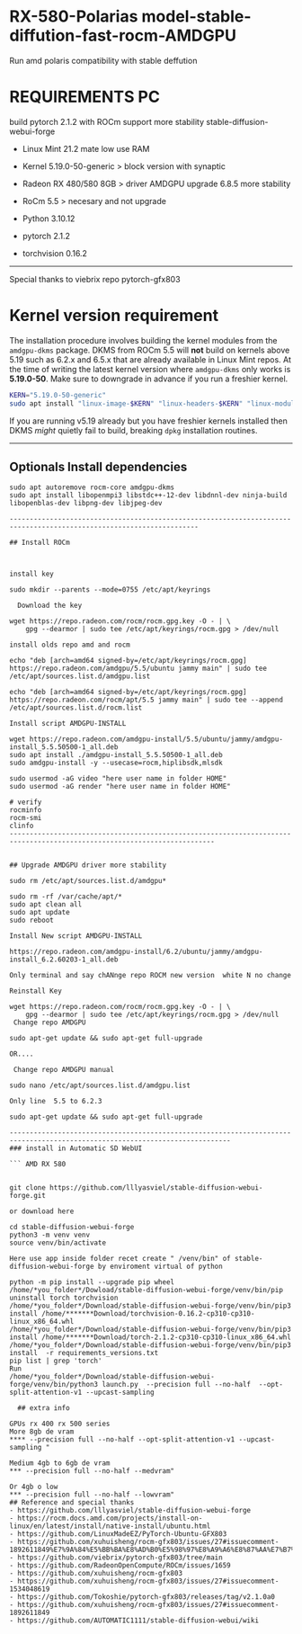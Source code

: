 # RX-580-Polarias model-stable-diffution-fast-rocm-AMDGPU
Run amd polaris compatibility with stable deffution


# REQUIREMENTS PC
build pytorch 2.1.2 with ROCm support more stability stable-diffusion-webui-forge

- Linux Mint 21.2 mate low use RAM
- Kernel 5.19.0-50-generic > block version with synaptic
- Radeon RX 480/580 8GB > driver AMDGPU upgrade 6.8.5 more stability
- RoCm 5.5 >  necesary and not upgrade


- Python 3.10.12
- pytorch 2.1.2
- torchvision 0.16.2
-----------------------------------------------------------------------------------------------------------------------
Special thanks to viebrix repo pytorch-gfx803
# Kernel version requirement
The installation procedure involves building the kernel modules from the `amdgpu-dkms` package. DKMS from ROCm 5.5 will **not** build on kernels above 5.19 such as 6.2.x and 6.5.x that are already available in Linux Mint repos. At the time of writing the latest kernel version where `amdgpu-dkms` only works is **5.19.0-50**. Make sure to downgrade in advance if you run a freshier kernel.
```bash
KERN="5.19.0-50-generic"
sudo apt install "linux-image-$KERN" "linux-headers-$KERN" "linux-modules-$KERN" "linux-modules-extra-$KERN"
```
If you are running v5.19 already but you have freshier kernels installed then DKMS *might* quietly fail to build, breaking `dpkg` installation routines.

------------------------------------------------------------------------------------------------------------------------

## Optionals Install dependencies

```In terminal
sudo apt autoremove rocm-core amdgpu-dkms
sudo apt install libopenmpi3 libstdc++-12-dev libdnnl-dev ninja-build libopenblas-dev libpng-dev libjpeg-dev

---------------------------------------------------------------------------------------------------------------------

## Install ROCm



install key

sudo mkdir --parents --mode=0755 /etc/apt/keyrings

  Download the key

wget https://repo.radeon.com/rocm/rocm.gpg.key -O - | \
    gpg --dearmor | sudo tee /etc/apt/keyrings/rocm.gpg > /dev/null

install olds repo amd and rocm

echo "deb [arch=amd64 signed-by=/etc/apt/keyrings/rocm.gpg] https://repo.radeon.com/amdgpu/5.5/ubuntu jammy main" | sudo tee /etc/apt/sources.list.d/amdgpu.list

echo "deb [arch=amd64 signed-by=/etc/apt/keyrings/rocm.gpg] https://repo.radeon.com/rocm/apt/5.5 jammy main" | sudo tee --append /etc/apt/sources.list.d/rocm.list

Install script AMDGPU-INSTALL

wget https://repo.radeon.com/amdgpu-install/5.5/ubuntu/jammy/amdgpu-install_5.5.50500-1_all.deb
sudo apt install ./amdgpu-install_5.5.50500-1_all.deb
sudo amdgpu-install -y --usecase=rocm,hiplibsdk,mlsdk

sudo usermod -aG video "here user name in folder HOME"
sudo usermod -aG render "here user name in folder HOME"

# verify
rocminfo
rocm-smi
clinfo
-------------------------------------------------------------------------------------------------------------------------


## Upgrade AMDGPU driver more stability

sudo rm /etc/apt/sources.list.d/amdgpu*

sudo rm -rf /var/cache/apt/*
sudo apt clean all
sudo apt update
sudo reboot

Install New script AMDGPU-INSTALL

https://repo.radeon.com/amdgpu-install/6.2/ubuntu/jammy/amdgpu-install_6.2.60203-1_all.deb

Only terminal and say chANnge repo ROCM new version  white N no change

Reinstall Key

wget https://repo.radeon.com/rocm/rocm.gpg.key -O - | \
    gpg --dearmor | sudo tee /etc/apt/keyrings/rocm.gpg > /dev/null
 Change repo AMDGPU

sudo apt-get update && sudo apt-get full-upgrade

OR....

 Change repo AMDGPU manual

sudo nano /etc/apt/sources.list.d/amdgpu.list

Only line  5.5 to 6.2.3

sudo apt-get update && sudo apt-get full-upgrade

-----------------------------------------------------------------------------------------------------------------------------
### install in Automatic SD WebUI

``` AMD RX 580


git clone https://github.com/lllyasviel/stable-diffusion-webui-forge.git

or download here

cd stable-diffusion-webui-forge
python3 -m venv venv
source venv/bin/activate

Here use app inside folder recet create " /venv/bin" of stable-diffusion-webui-forge by enviroment virtual of python

python -m pip install --upgrade pip wheel
/home/*you_folder*/Dowload/stable-diffusion-webui-forge/venv/bin/pip uninstall torch torchvision
/home/*you_folder*/Download/stable-diffusion-webui-forge/venv/bin/pip3 install /home/*******Download/torchvision-0.16.2-cp310-cp310-linux_x86_64.whl
/home/*you_folder*/Download/stable-diffusion-webui-forge/venv/bin/pip3 install /home/*******Download/torch-2.1.2-cp310-cp310-linux_x86_64.whl
/home/*you_folder*/Download/stable-diffusion-webui-forge/venv/bin/pip3 install  -r requirements_versions.txt
pip list | grep 'torch'
Run
/home/*you_folder*/Download/stable-diffusion-webui-forge/venv/bin/python3 launch.py  --precision full --no-half  --opt-split-attention-v1 --upcast-sampling

  ## extra info

GPUs rx 400 rx 500 series
More 8gb de vram
**** --precision full --no-half --opt-split-attention-v1 --upcast-sampling "
 
Medium 4gb to 6gb de vram 
*** --precision full --no-half --medvram"

Or 4gb o low 
*** --precision full --no-half --lowvram"
## Reference and special thanks
- https://github.com/lllyasviel/stable-diffusion-webui-forge
- https://rocm.docs.amd.com/projects/install-on-linux/en/latest/install/native-install/ubuntu.html
- https://github.com/LinuxMadeEZ/PyTorch-Ubuntu-GFX803
- https://github.com/xuhuisheng/rocm-gfx803/issues/27#issuecomment-1892611849%E7%9A%84%E5%BB%BA%E8%AD%B0%E5%98%97%E8%A9%A6%E8%87%AA%E7%B7%A8torch%E5%92%8Ctorch%20vision%E8%A9%A6%E8%A9%A6%E7%9C%8B%E6%9C%83%E4%B8%8D%E6%9C%83%E6%88%90%E5%8A%9F
- https://github.com/viebrix/pytorch-gfx803/tree/main
- https://github.com/RadeonOpenCompute/ROCm/issues/1659
- https://github.com/xuhuisheng/rocm-gfx803
- https://github.com/xuhuisheng/rocm-gfx803/issues/27#issuecomment-1534048619
- https://github.com/Tokoshie/pytorch-gfx803/releases/tag/v2.1.0a0
- https://github.com/xuhuisheng/rocm-gfx803/issues/27#issuecomment-1892611849
- https://github.com/AUTOMATIC1111/stable-diffusion-webui/wiki

